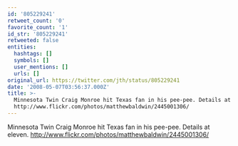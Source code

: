 ```yaml
---
id: '805229241'
retweet_count: '0'
favorite_count: '1'
id_str: '805229241'
retweeted: false
entities:
  hashtags: []
  symbols: []
  user_mentions: []
  urls: []
original_url: https://twitter.com/jth/status/805229241
date: '2008-05-07T03:56:37.000Z'
title: >-
  Minnesota Twin Craig Monroe hit Texas fan in his pee-pee. Details at eleven.
  http://www.flickr.com/photos/matthewbaldwin/2445001306/
---
```


Minnesota Twin Craig Monroe hit Texas fan in his pee-pee. Details at eleven. http://www.flickr.com/photos/matthewbaldwin/2445001306/